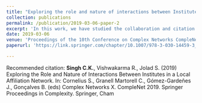 ```yaml
---
title: "Exploring the role and nature of interactions between Institutes in a Local Affiliation Network"
collection: publications
permalink: /publication/2019-03-06-paper-2
excerpt: 'In this work, we have studied the collaboration and citation network between Indian Institutes from publications in American Physical Society (APS) journals between 1970–2013. We investigate the role of geographic proximity on the network structure and find that it is the characteristics of the Institution, rather than the geographic distance, that play a dominant role in collaboration networks'
date: 2019-03-06
venue: 'Proceedings of the 10th Conference on Complex Networks CompleNet'
paperurl: 'https://link.springer.com/chapter/10.1007/978-3-030-14459-3_14'

---
```



Recommended citation: **Singh C.K.**, Vishwakarma R., Jolad S. (2019) Exploring the Role and Nature of Interactions Between Institutes in a Local Affiliation Network. In: Cornelius S., Granell Martorell C., Gómez-Gardeñes J., Gonçalves B. (eds) Complex Networks X. CompleNet 2019. Springer Proceedings in Complexity. Springer, Cham
